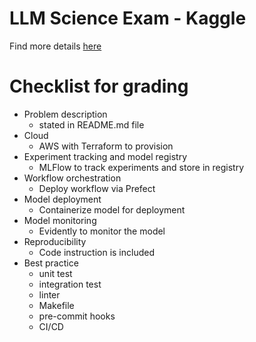 # LLM Science Exam - Kaggle

Find more details [here](https://www.kaggle.com/competitions/kaggle-llm-science-exam/overview)

# Checklist for grading
- Problem description
  - stated in README.md file
- Cloud
  - AWS with Terraform to provision
- Experiment tracking and model registry
  - MLFlow to track experiments and store in registry
- Workflow orchestration
  - Deploy workflow via Prefect
- Model deployment
  - Containerize model for deployment
- Model monitoring
  - Evidently to monitor the model
- Reproducibility
  - Code instruction is included
- Best practice
  - unit test
  - integration test
  - linter
  - Makefile
  - pre-commit hooks
  - CI/CD